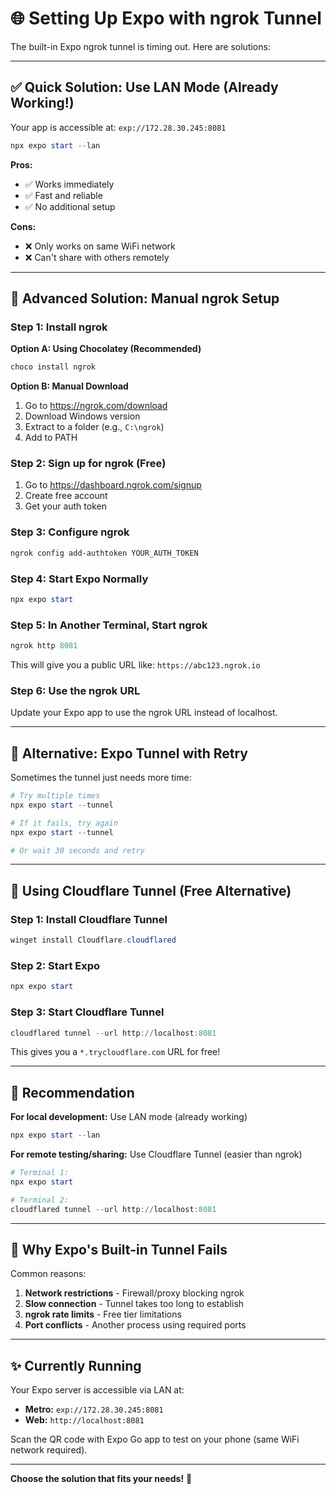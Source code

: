 # 🌐 Setting Up Expo with ngrok Tunnel

The built-in Expo ngrok tunnel is timing out. Here are solutions:

---

## ✅ Quick Solution: Use LAN Mode (Already Working!)

Your app is accessible at: `exp://172.28.30.245:8081`

```powershell
npx expo start --lan
```

**Pros:**
- ✅ Works immediately
- ✅ Fast and reliable
- ✅ No additional setup

**Cons:**
- ❌ Only works on same WiFi network
- ❌ Can't share with others remotely

---

## 🔧 Advanced Solution: Manual ngrok Setup

### Step 1: Install ngrok

**Option A: Using Chocolatey (Recommended)**
```powershell
choco install ngrok
```

**Option B: Manual Download**
1. Go to https://ngrok.com/download
2. Download Windows version
3. Extract to a folder (e.g., `C:\ngrok`)
4. Add to PATH

### Step 2: Sign up for ngrok (Free)
1. Go to https://dashboard.ngrok.com/signup
2. Create free account
3. Get your auth token

### Step 3: Configure ngrok
```powershell
ngrok config add-authtoken YOUR_AUTH_TOKEN
```

### Step 4: Start Expo Normally
```powershell
npx expo start
```

### Step 5: In Another Terminal, Start ngrok
```powershell
ngrok http 8081
```

This will give you a public URL like: `https://abc123.ngrok.io`

### Step 6: Use the ngrok URL
Update your Expo app to use the ngrok URL instead of localhost.

---

## 🚀 Alternative: Expo Tunnel with Retry

Sometimes the tunnel just needs more time:

```powershell
# Try multiple times
npx expo start --tunnel

# If it fails, try again
npx expo start --tunnel

# Or wait 30 seconds and retry
```

---

## 📱 Using Cloudflare Tunnel (Free Alternative)

### Step 1: Install Cloudflare Tunnel
```powershell
winget install Cloudflare.cloudflared
```

### Step 2: Start Expo
```powershell
npx expo start
```

### Step 3: Start Cloudflare Tunnel
```powershell
cloudflared tunnel --url http://localhost:8081
```

This gives you a `*.trycloudflare.com` URL for free!

---

## 🎯 Recommendation

**For local development:** Use LAN mode (already working)
```powershell
npx expo start --lan
```

**For remote testing/sharing:** Use Cloudflare Tunnel (easier than ngrok)
```powershell
# Terminal 1:
npx expo start

# Terminal 2:
cloudflared tunnel --url http://localhost:8081
```

---

## 🐛 Why Expo's Built-in Tunnel Fails

Common reasons:
1. **Network restrictions** - Firewall/proxy blocking ngrok
2. **Slow connection** - Tunnel takes too long to establish
3. **ngrok rate limits** - Free tier limitations
4. **Port conflicts** - Another process using required ports

---

## ✨ Currently Running

Your Expo server is accessible via LAN at:
- **Metro:** `exp://172.28.30.245:8081`
- **Web:** `http://localhost:8081`

Scan the QR code with Expo Go app to test on your phone (same WiFi network required).

---

**Choose the solution that fits your needs!** 🚀
